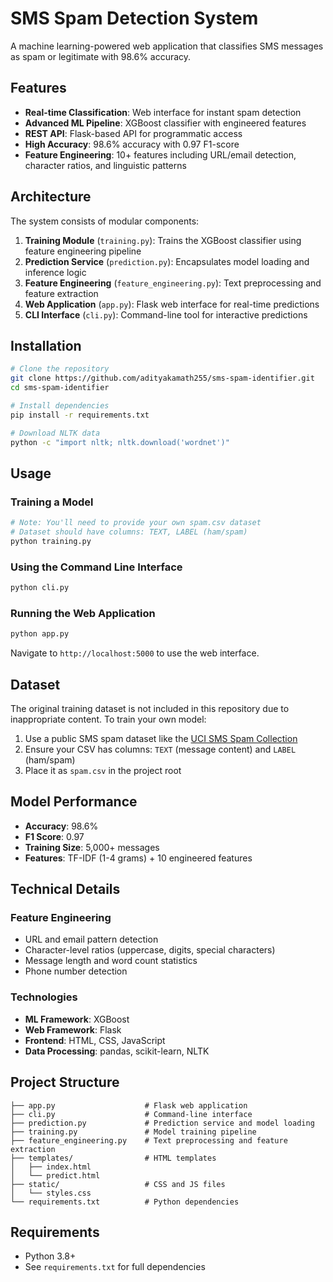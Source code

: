 # SMS Spam Detection System

A machine learning-powered web application that classifies SMS messages as spam or legitimate with 98.6% accuracy.

## Features

- **Real-time Classification**: Web interface for instant spam detection
- **Advanced ML Pipeline**: XGBoost classifier with engineered features
- **REST API**: Flask-based API for programmatic access
- **High Accuracy**: 98.6% accuracy with 0.97 F1-score
- **Feature Engineering**: 10+ features including URL/email detection, character ratios, and linguistic patterns

## Architecture

The system consists of modular components:
1. **Training Module** (`training.py`): Trains the XGBoost classifier using feature engineering pipeline
2. **Prediction Service** (`prediction.py`): Encapsulates model loading and inference logic
3. **Feature Engineering** (`feature_engineering.py`): Text preprocessing and feature extraction
4. **Web Application** (`app.py`): Flask web interface for real-time predictions
5. **CLI Interface** (`cli.py`): Command-line tool for interactive predictions

## Installation

```bash
# Clone the repository
git clone https://github.com/adityakamath255/sms-spam-identifier.git
cd sms-spam-identifier

# Install dependencies
pip install -r requirements.txt

# Download NLTK data
python -c "import nltk; nltk.download('wordnet')"
```

## Usage

### Training a Model

```bash
# Note: You'll need to provide your own spam.csv dataset
# Dataset should have columns: TEXT, LABEL (ham/spam)
python training.py
```

### Using the Command Line Interface

```bash
python cli.py
```

### Running the Web Application

```bash
python app.py
```

Navigate to `http://localhost:5000` to use the web interface.

## Dataset

The original training dataset is not included in this repository due to inappropriate content. To train your own model:

1. Use a public SMS spam dataset like the [UCI SMS Spam Collection](https://archive.ics.uci.edu/ml/datasets/sms+spam+collection)
2. Ensure your CSV has columns: `TEXT` (message content) and `LABEL` (ham/spam)
3. Place it as `spam.csv` in the project root

## Model Performance

- **Accuracy**: 98.6%
- **F1 Score**: 0.97
- **Training Size**: 5,000+ messages
- **Features**: TF-IDF (1-4 grams) + 10 engineered features

## Technical Details

### Feature Engineering
- URL and email pattern detection
- Character-level ratios (uppercase, digits, special characters)
- Message length and word count statistics
- Phone number detection

### Technologies
- **ML Framework**: XGBoost
- **Web Framework**: Flask
- **Frontend**: HTML, CSS, JavaScript
- **Data Processing**: pandas, scikit-learn, NLTK

## Project Structure

```
├── app.py                    # Flask web application
├── cli.py                    # Command-line interface
├── prediction.py             # Prediction service and model loading
├── training.py               # Model training pipeline
├── feature_engineering.py    # Text preprocessing and feature extraction
├── templates/                # HTML templates
│   ├── index.html
│   └── predict.html
├── static/                   # CSS and JS files
│   └── styles.css
└── requirements.txt          # Python dependencies
```

## Requirements

- Python 3.8+
- See `requirements.txt` for full dependencies
